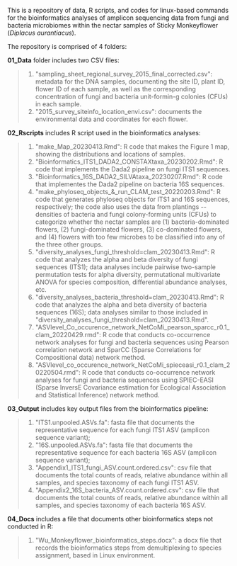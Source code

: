This is a repository of data, R scripts, and codes for linux-based commands for the bioinformatics analyses of amplicon sequencing data from fungi and bacteria microbiomes within the nectar samples of Sticky Monkeyflower (_Diplacus aurantiacus_).

The repository is comprised of 4 folders: 

**01_Data** folder includes two CSV files:
> 1) "sampling_sheet_regional_survey_2015_final_corrected.csv": metadata for the DNA samples, documenting the site ID, plant ID, flower ID of each sample, as well as the corresponding concentration of fungi and bacteria unit-formin-g colonies (CFUs) in each sample.
> 2) "2015_survey_siteinfo_location_envi.csv": documents the environmental data and coordinates for each flower. 

**02_Rscripts** includes R script used in the bioinformatics analyses: 
> 1) "make_Map_20230413.Rmd": R code that makes the Figure 1 map, showing the distributions and locations of samples.
> 2) "Bioinformatics_ITS1_DADA2_CONSTAXtaxa_20230202.Rmd": R code that implements the Dada2 pipeline on fungi ITS1 sequences.
> 3) "Bioinformatics_16S_DADA2_SILVAtaxa_20230207.Rmd": R code that implementes the Dada2 pipeline on bacteria 16S sequences.
> 4) "make_phyloseq_objects_&_run_CLAM_test_20220203.Rmd": R code that generates phyloseq objects for ITS1 and 16S sequences, respectively; the code also uses the data from plantings -- densities of bacteria and fungi colony-forming units (CFUs) to categorize whether the nectar samples are (1) bacteria-dominated flowers, (2) fungi-dominated flowers, (3) co-dominated flowers, and (4) flowers with too few microbes to be classified into any of the three other groups.  
> 5) "diversity_analyses_fungi_threshold=clam_20230413.Rmd": R code that analyzes the alpha and beta diversity of fungi sequences (ITS1); data analyses include pairwise two-sample permutation tests for alpha diversity, permutational multivariate ANOVA for species composition, differential abundance analyses, etc.
> 6) "diversity_analyses_bacteria_threshold=clam_20230413.Rmd": R code that analyzes the alpha and beta diversity of bacteria sequences (16S); data analyses similar to those included in "diversity_analyses_fungi_threshold=clam_20230413.Rmd".
> 7) "ASVlevel_Co_occurence_network_NetCoMi_pearson_sparcc_r0.1_clam_20220429.rmd": R code that conducts co-occurrence network analyses for fungi and bacteria sequences using Pearson correlation network and SparCC (Sparse Correlations for Compositional data) network method. 
> 8) "ASVlevel_co_occurence_network_NetCoMi_spieceasi_r0.1_clam_20220504.rmd": R code that conducts co-occurrence network analyses for fungi and bacteria sequences using SPIEC-EASI (Sparse InversE Covariance estimation for Ecological Association and Statistical Inference) network method.

**03_Output** includes key output files from the bioinformatics pipeline: 
> 1) "ITS1.unpooled.ASVs.fa": fasta file that documents the representative sequence for each fungi ITS1 ASV (amplicon sequence variant);
> 2) "16S.unpooled.ASVs.fa": fasta file that documents the representative sequence for each bacteria 16S ASV (amplicon sequence variant);
> 3) "Appendix1_ITS1_fungi_ASV.count.ordered.csv": csv file that documents the total counts of reads, relative abundance within all samples, and species taxonomy of each fungi ITS1 ASV. 
> 4) "Appendix2_16S_bacteria_ASV.count.ordered.csv": csv file that documents the total counts of reads, relative abundance within all samples, and species taxonomy of each bacteria 16S ASV. 

**04_Docs** includes a file that documents other bioinformatics steps not conducted in R: 
> 1) "Wu_Monkeyflower_bioinformatics_steps.docx": a docx file that records the bioinformatics steps from demultiplexing to species assignment, based in Linux environment. 
